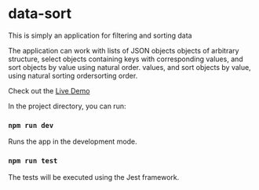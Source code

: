 # data-sort

This is simply an application for filtering and sorting data

The application can work with lists of JSON objects
objects of arbitrary structure, select objects containing keys with corresponding values, and sort objects by value using natural order.
values, and sort objects by value, using natural sorting ordersorting order.

Check out the [Live Demo](https://data-sort.vercel.app/)

In the project directory, you can run:
### `npm run dev`

Runs the app in the development mode.

### `npm run test`
The tests will be executed using the Jest framework.
